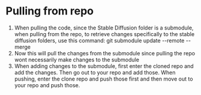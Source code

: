 # Pulling from repo

1. When pulling the code, since the Stable Diffusion folder is a submodule, when pulling from the repo, to retrieve changes specifically to the stable diffusion folders, use this command: git submodule update --remote --merge
2. Now this will pull the changes from the submodule since pulling the repo wont necessarily make changes to the submodule
3. When adding changes to the submodule, first enter the cloned repo and add the changes. Then go out to your repo and add those. When pushing, enter the clone repo and push those first and then move out to your repo and push those.